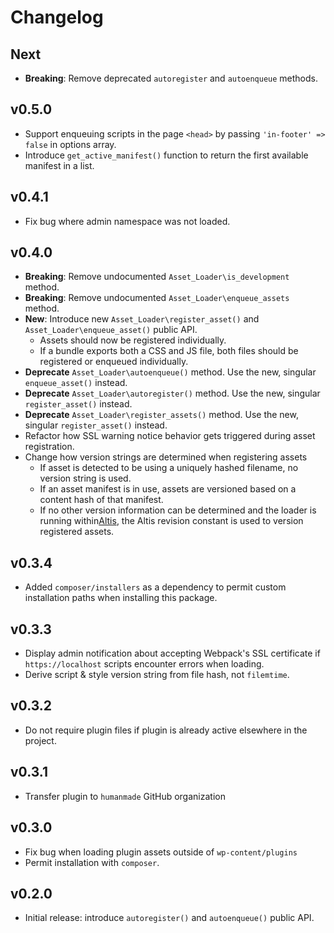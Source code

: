 # Changelog

## Next

- **Breaking**: Remove deprecated `autoregister` and `autoenqueue` methods.

## v0.5.0

- Support enqueuing scripts in the page `<head>` by passing `'in-footer' => false` in options array.
- Introduce `get_active_manifest()` function to return the first available manifest in a list.

## v0.4.1

- Fix bug where admin namespace was not loaded.

## v0.4.0

- **Breaking**: Remove undocumented `Asset_Loader\is_development` method.
- **Breaking**: Remove undocumented `Asset_Loader\enqueue_assets` method.
- **New**: Introduce new `Asset_Loader\register_asset()` and `Asset_Loader\enqueue_asset()` public API.
  - Assets should now be registered individually.
  - If a bundle exports both a CSS and JS file, both files should be registered or enqueued individually.
- **Deprecate** `Asset_Loader\autoenqueue()` method. Use the new, singular `enqueue_asset()` instead.
- **Deprecate** `Asset_Loader\autoregister()` method. Use the new, singular `register_asset()` instead.
- **Deprecate** `Asset_Loader\register_assets()` method. Use the new, singular `register_asset()` instead.
- Refactor how SSL warning notice behavior gets triggered during asset registration.
- Change how version strings are determined when registering assets
  - If asset is detected to be using a uniquely hashed filename, no version string is used.
  - If an asset manifest is in use, assets are versioned based on a content hash of that manifest.
  - If no other version information can be determined and the loader is running within[Altis](https://altis-dxp.com), the Altis revision constant is used to version registered assets.

## v0.3.4

- Added `composer/installers` as a dependency to permit custom installation paths when installing this package.

## v0.3.3

- Display admin notification about accepting Webpack's SSL certificate if `https://localhost` scripts encounter errors when loading.
- Derive script & style version string from file hash, not `filemtime`.

## v0.3.2

- Do not require plugin files if plugin is already active elsewhere in the project.

## v0.3.1

- Transfer plugin to `humanmade` GitHub organization

## v0.3.0

- Fix bug when loading plugin assets outside of `wp-content/plugins`
- Permit installation with `composer`.

## v0.2.0

- Initial release: introduce `autoregister()` and `autoenqueue()` public API.
